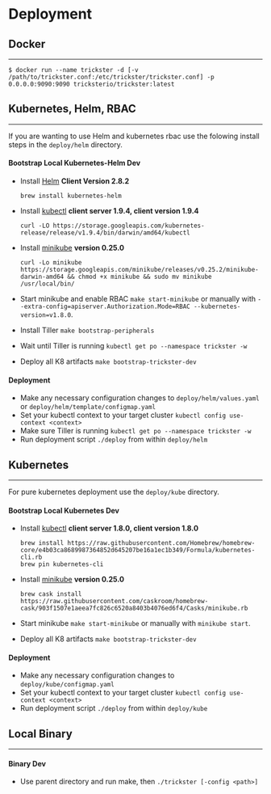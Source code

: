 # Deployment

## Docker
---
```
$ docker run --name trickster -d [-v /path/to/trickster.conf:/etc/trickster/trickster.conf] -p 0.0.0.0:9090:9090 tricksterio/trickster:latest
```

## Kubernetes, Helm, RBAC
---
If you are wanting to use Helm and kubernetes rbac use the folowing install steps in the `deploy/helm` directory.

#### Bootstrap Local Kubernetes-Helm Dev

- Install [Helm](helm.sh) **Client Version 2.8.2**
    ```
    brew install kubernetes-helm
    ```

- Install [kubectl](https://kubernetes.io/docs/tasks/tools/install-kubectl/) **client server 1.9.4, client version 1.9.4**
    ```
    curl -LO https://storage.googleapis.com/kubernetes-release/release/v1.9.4/bin/darwin/amd64/kubectl
    ```

- Install [minikube](https://kubernetes.io/docs/getting-started-guides/minikube/) **version 0.25.0**
    ```
    curl -Lo minikube https://storage.googleapis.com/minikube/releases/v0.25.2/minikube-darwin-amd64 && chmod +x minikube && sudo mv minikube /usr/local/bin/
    ```
    
- Start minikube and enable RBAC `make start-minikube` or manually with `--extra-config=apiserver.Authorization.Mode=RBAC --kubernetes-version=v1.8.0`.
- Install Tiller `make bootstrap-peripherals`
- Wait until Tiller is running `kubectl get po --namespace trickster -w`
- Deploy all K8 artifacts `make bootstrap-trickster-dev`

#### Deployment

- Make any necessary configuration changes to `deploy/helm/values.yaml` or `deploy/helm/template/configmap.yaml`
- Set your kubectl context to your target cluster `kubectl config use-context <context>`
- Make sure Tiller is running `kubectl get po --namespace trickster -w`
- Run deployment script `./deploy` from within `deploy/helm`

## Kubernetes
---
For pure kubernetes deployment use the `deploy/kube` directory.

#### Bootstrap Local Kubernetes Dev

- Install [kubectl](https://kubernetes.io/docs/tasks/tools/install-kubectl/) **client server 1.8.0, client version 1.8.0**
    ```
    brew install https://raw.githubusercontent.com/Homebrew/homebrew-core/e4b03ca8689987364852d645207be16a1ec1b349/Formula/kubernetes-cli.rb
    brew pin kubernetes-cli
    ```

- Install [minikube](https://kubernetes.io/docs/getting-started-guides/minikube/) **version 0.25.0**
    ```
    brew cask install https://raw.githubusercontent.com/caskroom/homebrew-cask/903f1507e1aeea7fc826c6520a8403b4076ed6f4/Casks/minikube.rb
    ```
    
- Start minikube `make start-minikube` or manually with `minikube start`.
- Deploy all K8 artifacts `make bootstrap-trickster-dev`

#### Deployment

- Make any necessary configuration changes to `deploy/kube/configmap.yaml`
- Set your kubectl context to your target cluster `kubectl config use-context <context>`
- Run deployment script `./deploy` from within `deploy/kube`

## Local Binary
---
#### Binary Dev

- Use parent directory and run make, then `./trickster [-config <path>]`
